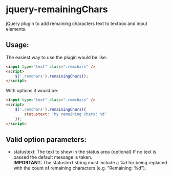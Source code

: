 jquery-remainingChars
=====================

jQuery plugin to add remaining characters text to textbox and input elements.

Usage:
------
The easiest way to use the plugin would be like:

```html
<input type="text" class=".remchars" />
<script>
    $('.remchars').remainingChars();
</script>
```

With options it would be:

```html
<input type="text" class=".remchars" />
<script>
    $('.remchars').remainingChars({
        statustext: 'My remaining chars: %d'
    });
</script>
```

Valid option parameters:
------------------------
* statustext: The text to show in the status area {optional} If no text is passed the default message is taken.  
**IMPORTANT:** The statustext string must include a *%d* for being replaced with the count of remaining characters (e.g. "Remaining: %d").

